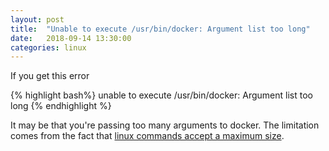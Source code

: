 ```yaml
---
layout: post
title:  "Unable to execute /usr/bin/docker: Argument list too long"
date:   2018-09-14 13:30:00
categories: linux
---
```


If you get this error

{% highlight bash%}
unable to execute /usr/bin/docker: Argument list too long
{% endhighlight %}

It may be that you're passing too many arguments to docker. The limitation comes from the fact that [linux commands accept a maximum size](https://stackoverflow.com/questions/11289551/argument-list-too-long-error-for-rm-cp-mv-commands).
